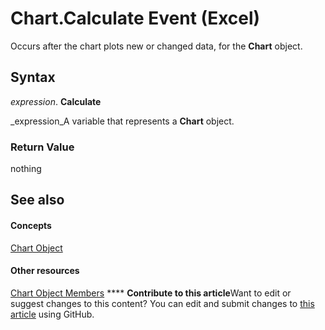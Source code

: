 
# Chart.Calculate Event (Excel)

Occurs after the chart plots new or changed data, for the  **Chart** object.


## Syntax

 _expression_. **Calculate**

 _expression_A variable that represents a  **Chart** object.


### Return Value

nothing


## See also


#### Concepts


 [Chart Object](179c32ce-49bd-6f36-ea12-89fb5443f3ea.md)
#### Other resources


 [Chart Object Members](a3f8ac44-02d6-6f3f-b5e0-23f4bd5d6baf.md)
****   **Contribute to this article**Want to edit or suggest changes to this content? You can edit and submit changes to  [this article](https://github.com/jhershey00/VBA_Excel_Test/OpenXMLCon/articles/5510a6e9-5038-9bd2-8f7b-aa75427f48d4.md) using GitHub.

